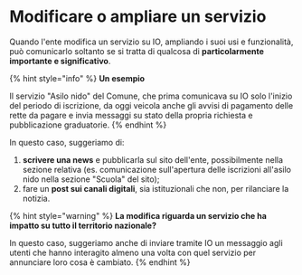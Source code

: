 # Modificare o ampliare un servizio

Quando l'ente modifica un servizio su IO, ampliando i suoi usi e funzionalità, può comunicarlo soltanto se si tratta di qualcosa di **particolarmente importante e significativo**.

{% hint style="info" %}
**Un esempio**

Il servizio "Asilo nido" del Comune, che prima comunicava su IO solo l'inizio del periodo di iscrizione, da oggi veicola anche gli avvisi di pagamento delle rette da pagare e invia messaggi su stato della propria richiesta e pubblicazione graduatorie.
{% endhint %}

In questo caso, suggeriamo di:

1. **scrivere una news** e pubblicarla sul sito dell'ente, possibilmente nella sezione relativa (es. comunicazione sull'apertura delle iscrizioni all'asilo nido nella sezione "Scuola" del sito);
2. fare un **post sui canali digitali**, sia istituzionali che non, per rilanciare la notizia.&#x20;

{% hint style="warning" %}
**La modifica riguarda un servizio che ha impatto su tutto il territorio nazionale?**

In questo caso, suggeriamo anche di inviare tramite IO un messaggio agli utenti che hanno interagito almeno una volta con quel servizio per annunciare loro cosa è cambiato.&#x20;
{% endhint %}
